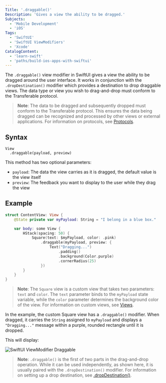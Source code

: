 ```yaml
---
Title: '.draggable()'
Description: 'Gives a view the ability to be dragged.'
Subjects:
  - 'Mobile Development'
  - 'iOS'
Tags:
  - 'SwiftUI'
  - 'SwiftUI ViewModifiers'
  - 'Xcode'
CatalogContent:
  - 'learn-swift'
  - 'paths/build-ios-apps-with-swiftui'
---
```


The `.draggable()` view modifier in SwiftUI gives a view the ability to be dragged around the user interface. It works in conjunction with the `.dropDestination()` modifier which provides a destination to drop draggable views. The data type or view you wish to drag-and-drop must conform to the Transferable protocol.

> **Note**: The data to be dragged and subsequently dropped must conform to the Transferable protocol. This ensures the data being dragged can be recognized and processed by other views or external applications. For information on protocols, see [Protocols](https://www.codecademy.com/resources/docs/swift/protocols).

## Syntax

```pseudo
View
  .draggable(payload, preview)
```

This method has two optional parameters:

- `payload`: The data the view carries as it is dragged, the default value is the view itself
- `preview`: The feedback you want to display to the user while they drag the view

## Example

```swift
struct ContentView: View {
    @State private var myPayload: String = "I belong in a blue box."

    var body: some View {
        HStack(spacing: 50) {
            Square(text: $myPayload, color: .pink)
                .draggable(myPayload, preview: {
                    Text("Dragging...")
                        .padding()
                        .background(Color.purple)
                        .cornerRadius(25)
                })
        }
    }
}
```

> **Note**: The `Square` view is a custom view that takes two parameters: `text` and `color`. The `text` parameter binds to the `myPayload` state variable, while the `color` parameter determines the background color of the view. For information on custom views, see [Views](https://www.codecademy.com/resources/docs/swiftui/views).

In the example, the custom Square view has a `.draggable()` modifier. When dragged, it carries the `String` assigned to `myPayload` and displays a `"Dragging..."` message within a purple, rounded rectangle until it is dropped.

This will display:

![SwiftUI ViewModifier Draggable](https://raw.githubusercontent.com/Codecademy/docs/main/media/swiftui-viewmodifier-draggable.gif)

> **Note**: `.draggable()` is the first of two parts in the drag-and-drop operation. While it can be used independently, as shown here, it is usually paired with the `.dropDestination()` modifier. For information on setting up a drop destination, see [.dropDestination()](https://www.codecademy.com/resources/docs/swiftui/viewmodifier/dropdestination).

